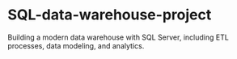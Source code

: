 # SQL-data-warehouse-project
Building a modern data warehouse with SQL Server, including ETL processes, data modeling, and analytics. 
